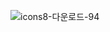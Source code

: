 
![icons8-다운로드-94](https://user-images.githubusercontent.com/110071838/215423455-1106df03-5dfd-408b-bcb5-8f8c3d65c69b.png)
